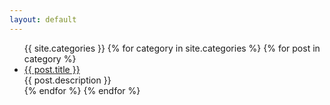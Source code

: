 ```yaml
---
layout: default
---
```


<body>
  <div class="index-wrapper">
    <div class="index-content">
      <ul class="artical-list">
      {{ site.categories }}
        {% for category in site.categories %}
          {% for post in category %}
            <li>
              <a href="{{ post.url }}" class="title">{{ post.title }}</a>
              <div class="title-desc">{{ post.description }}</div>
            </li>
          {% endfor %}
        {% endfor %}
      </ul>
    </div>
  </div>
</body>
